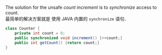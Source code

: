 The solution for the unsafe *count increment* is to *synchronize* access to count. <br>
最简单的解决方案就是 使用 JAVA 内置的 `synchronize` 语句．

```JAVA
class Counter {
    private int count = 0;
    public synchronized void increment() {++count;}
    public int getCount() {return count;}
}
```


